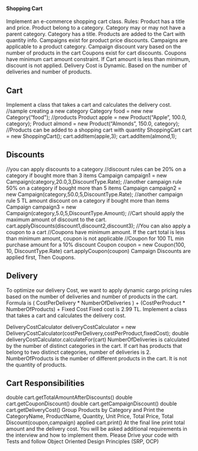 #### Shopping Cart
Implement an e-commerce shopping cart class.
Rules:
Product has a title and price.
Product belong to a category.
Category may or may not have a parent category.
Category has a title.
Products are added to the Cart with quantity info.
Campaigns exist for product price discounts.
Campaigns are applicable to a product category.
Campaign discount vary based on the number of products in the cart
Coupons exist for cart discounts.
Coupons have minimum cart amount constraint. If Cart amount is less than minimum,
discount is not applied.
Delivery Cost is Dynamic. Based on the number of deliveries and number of products.

## Cart
Implement a class that takes a cart and calculates the delivery cost.
//sample creating a new category
Category food = new new Category(“food");
//products
Product apple = new Product(“Apple”, 100.0, category);
Product almond = new Product(“Almonds”, 150.0, category);
//Products can be added to a shopping cart with quantity
ShoppingCart cart = new ShoppingCart();
cart.addItem(apple,3);
cart.addItem(almond,1);

## Discounts
//you can apply discounts to a category
//discount rules can be 20% on a category if bought more than 3 items
Campaign campaign1 = new Campaign(category,20.0,3,DiscountType.Rate);
//another campaign rule 50% on a category if bought more than 5 items
Campaign campaign2 = new Campaign(category,50.0,5,DiscountType.Rate);
//another campaign rule 5 TL amount discount on a category if bought more than items
Campaign campaign3 = new Campaign(category,5.0,5,DiscountType.Amount);
//Cart should apply the maximum amount of discount to the cart.
cart.applyDiscounts(discount1,discount2,discount3);
//You can also apply a coupon to a cart
//Coupons have minimum amount. If the cart total is less than minimum amount, coupon is
not applicable
//Coupon for 100 TL min purchase amount for a 10% discount
Coupon coupon = new Coupon(100, 10, DiscountType.Rate)
cart.applyCoupon(coupon)
Campaign Discounts are applied first, Then Coupons.

## Delivery
To optimize our delivery Cost, we want to apply dynamic cargo pricing rules based on the
number of deliveries and number of products in the cart.
Formula is ( CostPerDelivery * NumberOfDeliveries ) + (CostPerProduct *
NumberOfProducts) + Fixed Cost
Fixed cost is 2.99 TL.
Implement a class that takes a cart and calculates the delivery cost.

DeliveryCostCalculator deliveryCostCalculator = new
DeliveryCostCalculator(costPerDelivery,costPerProduct,fixedCost);
double deliveryCostCalculator.calculateFor(cart)
NumberOfDeliveries is calculated by the number of distinct categories in the cart.
If cart has products that belong to two distinct categories, number of deliveries is 2.
NumberOfProducts is the number of different products in the cart. It is not the quantity of
products.

## Cart Responsibilities
double cart.getTotalAmountAfterDiscounts()
double cart.getCouponDiscount()
double cart.getCampaignDiscount()
double cart.getDeliveryCost()
Group Products by Category and Print the CategoryName, ProductName, Quantity, Unit
Price, Total Price, Total Discount(coupon,campaign) applied
cart.print()
At the final line print total amount and the delivery cost.
You will be asked additional requirements in the interview and how to implement them.
Please Drive your code with Tests and follow Object Oriented Design Principles (SRP, OCP)